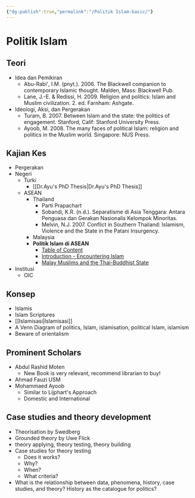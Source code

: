 ```yaml
---
{"dg-publish":true,"permalink":"/Politik Islam-basic/"}
---
```




# Politik Islam

## Teori
- Idea dan Pemikiran
    - Abu-Rabiʻ, I.M. (pnyt.). 2006. The Blackwell companion to contemporary Islamic thought. Malden, Mass: Blackwell Pub.
    - Lane, J.-E. & Redissi, H. 2009. Religion and politics: Islam and Muslim civilization. 2. ed. Farnham: Ashgate.
- Ideologi, Aksi, dan Pergerakan
    - Turam, B. 2007. Between Islam and the state: the politics of engagement. Stanford, Calif: Stanford University Press.
    - Ayoob, M. 2008. The many faces of political Islam: religion and politics in the Muslim world. Singapore: NUS Press.

## Kajian Kes
- Pergerakan
- Negeri
    - Turki
        - [[Dr.Ayu's PhD Thesis\|Dr.Ayu's PhD Thesis]]
    - ASEAN
        - Thailand
            - Parti Prapachart
            - Sobandi, K.R. (n.d.). Separatisme di Asia Tenggara: Antara Penguasa dan Gerakan Nasionalis Kelompok Minoritas.
            - Melvin, N.J. 2007. Conflict in Southern Thailand: Islamism, Violence and the State in the Patani Insurgency.
        - Malaysia
        - **Politik Islam di ASEAN**
            - [Table of Content](zotero://open-pdf/0_FSXNREIF/4)
            - [Introduction - Encountering Islam](zotero://open-pdf/0_FSXNREIF/6)
            - [Malay Muslims and the Thai-Buddhist State](zotero://open-pdf/0_FSXNREIF/17)
- Institusi
    - OIC

## Konsep
- Islamis
- Islam Scriptures
- [[Islamisasi\|Islamisasi]]
- A Venn Diagram of politics, Islam, islamisation, political Islam, islamism
- Beware of orientalism

## Prominent Scholars
- Abdul Rashid Moten
    - New Book is very relevant, recommend librarian to buy!
- Ahmad Fauzi USM
- Mohammaed Ayoob
    - Similar to Lijphart's Approach
    - Domestic and International

## Case studies and theory development
- Theorisation by Swedberg
- Grounded theory by Uwe Flick
- theory applying, theory testing, theory building
- Case studies for theory testing
    - Does it works?
    - Why?
    - When?
    - What criteria?
- What is the relationship between data, phenomena, history, case studies, and theory? History as the catalogue for politics?